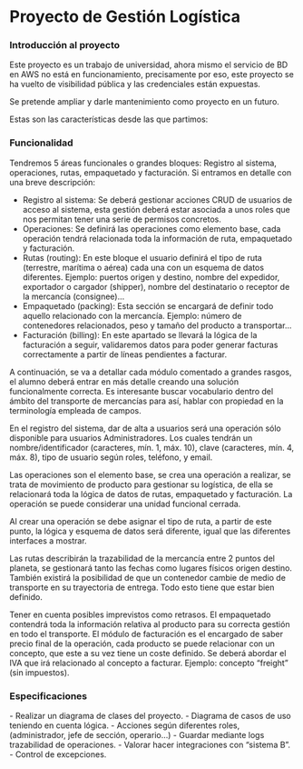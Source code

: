 # Proyecto de Gestión Logística 


<h3>Introducción al proyecto</h3>

Este proyecto es un trabajo de universidad, ahora mismo el servicio de BD en AWS no está en funcionamiento, precisamente por eso, este proyecto se ha vuelto de visibilidad pública y las credenciales están expuestas.

Se pretende ampliar y darle mantenimiento como proyecto en un futuro.

Estas son las características desde las que partimos:

<h3>Funcionalidad</h3>

Tendremos 5 áreas funcionales o grandes bloques: Registro al sistema, operaciones, rutas, empaquetado y facturación. Si entramos en detalle con una breve descripción:

- Registro al sistema: Se deberá gestionar acciones CRUD de usuarios de acceso al sistema, esta gestión deberá estar asociada a unos roles que nos permitan tener una serie de permisos concretos.
- Operaciones: Se definirá las operaciones como elemento base, cada operación tendrá relacionada toda la información de ruta, empaquetado y facturación.
- Rutas (routing): En este bloque el usuario definirá el tipo de ruta (terrestre, marítima o aérea) cada una con un esquema de datos diferentes. Ejemplo: puertos origen y destino, nombre del expedidor, exportador o cargador (shipper), nombre del destinatario o receptor de la mercancía (consignee)…
- Empaquetado (packing): Esta sección se encargará de definir todo aquello relacionado con la mercancía. Ejemplo: número de contenedores relacionados, peso y tamaño del producto a transportar…
- Facturación (billing): En este apartado se llevará la lógica de la facturación a seguir, validaremos datos para poder generar facturas correctamente a partir de líneas pendientes a facturar.

A continuación, se va a detallar cada módulo comentado a grandes rasgos, el alumno deberá entrar en más detalle creando una solución funcionalmente correcta. Es interesante buscar vocabulario dentro del ámbito del transporte de mercancías para así, hablar con propiedad en la terminología empleada de campos.

En el registro del sistema, dar de alta a usuarios será una operación sólo disponible para usuarios Administradores. Los cuales tendrán un nombre/identificador (caracteres, mín. 1, máx. 10), clave (caracteres, mín. 4, máx. 8), tipo de usuario según roles, teléfono, y email.

Las operaciones son el elemento base, se crea una operación a realizar, se trata de movimiento de producto para gestionar su logística, de ella se relacionará toda la lógica de datos de rutas, empaquetado y facturación. La operación se puede considerar una unidad funcional cerrada.

Al crear una operación se debe asignar el tipo de ruta, a partir de este punto, la lógica y esquema de datos será diferente, igual que las diferentes interfaces a mostrar.

Las rutas describirán la trazabilidad de la mercancía entre 2 puntos del planeta, se gestionará tanto las fechas como lugares físicos origen destino. También existirá la posibilidad de que un contenedor cambie de medio de transporte en su trayectoria de entrega. Todo esto tiene que estar bien definido.

Tener en cuenta posibles imprevistos como retrasos. El empaquetado contendrá toda la información relativa al producto para su correcta gestión en todo el transporte. El módulo de facturación es el encargado de saber precio final de la operación, cada producto se puede relacionar con un concepto, que este a su vez tiene un coste definido. Se deberá abordar el IVA que irá relacionado al concepto a facturar. Ejemplo: concepto “freight” (sin impuestos).

<h3>Especificaciones</h3>
- Realizar un diagrama de clases del proyecto.
- Diagrama de casos de uso teniendo en cuenta lógica.
- Acciones según diferentes roles, (administrador, jefe de sección, operario…)
- Guardar mediante logs trazabilidad de operaciones.
- Valorar hacer integraciones con “sistema B”.
- Control de excepciones.

